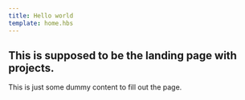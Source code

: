 ```yaml
---
title: Hello world
template: home.hbs
---
```


## This is supposed to be the landing page with projects.
This is just some dummy content to fill out the page.
